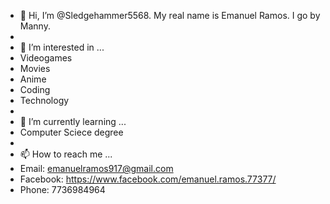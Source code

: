 - 👋 Hi, I’m @Sledgehammer5568. My real name is Emanuel Ramos. I go by Manny.
- 
- 👀 I’m interested in ...
- Videogames
- Movies
- Anime
- Coding
- Technology
- 
- 🌱 I’m currently learning ... 
- Computer Sciece degree
- 
- 📫 How to reach me ...
- Email: emanuelramos917@gmail.com
- Facebook: https://www.facebook.com/emanuel.ramos.77377/
- Phone: 7736984964

<!---
Sledgehammer5568/Sledgehammer5568 is a ✨ special ✨ repository because its `README.md` (this file) appears on your GitHub profile.
You can click the Preview link to take a look at your changes.
--->
